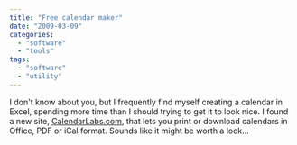 ```yaml
---
title: "Free calendar maker"
date: "2009-03-09"
categories: 
  - "software"
  - "tools"
tags: 
  - "software"
  - "utility"
---
```


I don't know about you, but I frequently find myself creating a calendar in Excel, spending more time than I should trying to get it to look nice. I found a new site, [CalendarLabs.com](http://www.calendarlabs.com/), that lets you print or download calendars in Office, PDF or iCal format. Sounds like it might be worth a look...
